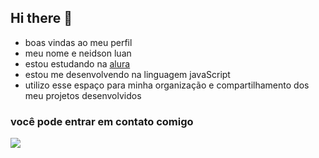 ## Hi there 👋

- boas vindas ao meu perfil
- meu nome e neidson luan
- estou estudando na [alura](https://www.alura.com.br)
- estou me desenvolvendo na linguagem javaScript
- utilizo esse espaço para minha organização e compartilhamento dos meu projetos desenvolvidos

### você pode entrar em contato comigo



![](https://www.gratistodo.com/wp-content/uploads/2018/02/Dragon-Ball-Super-18.gif)
